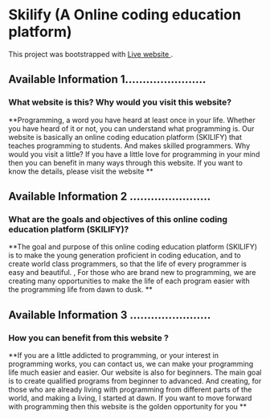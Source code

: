 # Skilify (A Online coding education platform)

This project was bootstrapped with [Live website ](https://agitated-sinoussi-4ad0a7.netlify.app).

## Available Information 1.......................

### What website is this? Why would you visit this website?
**Programming, a word you have heard at least once in your life. Whether you have heard of it or not, you can understand what programming is. Our website is basically an online coding education platform (SKILIFY) that teaches programming to students. And makes skilled programmers. Why would you visit a little? If you have a little love for programming in your mind then you can benefit in many ways through this website. If you want to know the details, please visit the website **


## Available Information 2 .......................


### What are the goals and objectives of this online coding education platform (SKILIFY)?

**The goal and purpose of this online coding education platform (SKILIFY) is to make the young generation proficient in coding education, and to create world class programmers, so that the life of every programmer is easy and beautiful. , For those who are brand new to programming, we are creating many opportunities to make the life of each program easier with the programming life from dawn to dusk. **


## Available Information 3 .......................


### How you can benefit from this website ?
**If you are a little addicted to programming, or your interest in programming works, you can contact us, we can make your programming life much easier and easier. Our website is also for beginners. The main goal is to create qualified programs from beginner to advanced. And creating, for those who are already living with programming from different parts of the world, and making a living, I started at dawn. If you want to move forward with programming then this website is the golden opportunity for you **















